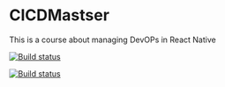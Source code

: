 # CICDMastser
This is a course about managing DevOPs in React Native

[![Build status](https://build.appcenter.ms/v0.1/apps/823c0123-3d3f-4e93-9c80-10b0d0c650f6/branches/dev/badge)](https://appcenter.ms)

[![Build status](https://build.appcenter.ms/v0.1/apps/41c3d62f-bdcc-40ae-9b1d-82d6910ffad6/branches/dev/badge)](https://appcenter.ms)
